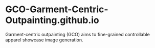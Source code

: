 # GCO-Garment-Centric-Outpainting.github.io
Garment-centric outpainting (GCO) aims to fine-grained controllable apparel showcase image generation.

